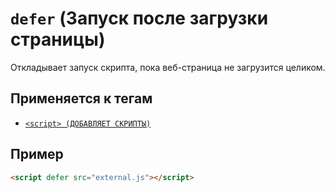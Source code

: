 # `defer` (Запуск после загрузки страницы)

Откладывает запуск скрипта, пока веб-страница не загрузится целиком.

## Применяется к тегам

- [`<script> (ДОБАВЛЯЕТ СКРИПТЫ)`](<../TAGS HEAD/script (ДОБАВЛЯЕТ СКРИПТЫ).md>)

## Пример

```html
<script defer src="external.js"></script>
```
